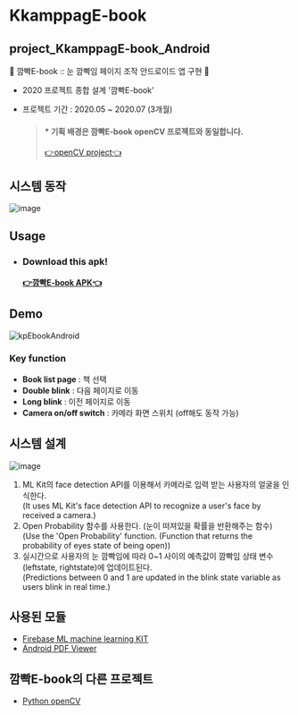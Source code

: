 # KkamppagE-book
## project_KkamppagE-book_Android
👀 깜빡E-book :: 눈 깜빡임 페이지 조작 안드로이드 앱 구현 👀
* 2020 프로젝트 종합 설계 '깜빡E-book'
* 프로젝트 기간 : 2020.05 ~ 2020.07 (3개월)  
  
  
  > #### * 기획 배경은 깜빡E-book openCV 프로젝트와 동일합니다.  
  > [👉openCV project👈](https://github.com/chaeyun0122/KkamppagE-book_openCV/#기획-배경)  
  
  
## 시스템 동작
![image](https://user-images.githubusercontent.com/79209568/111717983-83a77e80-889c-11eb-8bb8-6e79dfd7783f.png)
  
## Usage
* ### Download this apk! 
  **[👉깜빡E-book APK👈](https://github.com/Clary0122/KkamppagE-book_Android/blob/4c4c4eb2bb47d1f7fda6289bcb88b9f243d06358/app/release/app-release.apk)**
  
## Demo
![kpEbookAndroid](https://user-images.githubusercontent.com/79209568/111672540-68694e80-885d-11eb-9ff6-656600d17232.gif)

### Key function
* **Book list page** : 책 선택
* **Double blink** : 다음 페이지로 이동
* **Long blink** : 이전 페이지로 이동
* **Camera  on/off switch** : 카메라 화면 스위치 (off해도 동작 가능)
  
## 시스템 설계
![image](https://user-images.githubusercontent.com/79209568/111714343-c82f1c00-8894-11eb-90af-3c30c9d1dfc7.png)
1. ML Kit의 face detection API를 이용해서 카메라로 입력 받는 사용자의 얼굴을 인식한다.  
(It uses ML Kit's face detection API to recognize a user's face by received a camera.)
2. Open Probability 함수를 사용한다. (눈이 떠져있을 확률을 반환해주는 함수)
(Use the 'Open Probability' function. (Function that returns the probability of eyes state of being open))
3. 실시간으로 사용자의 눈 깜빡임에 따라 0~1 사이의 예측값이 깜빡임 상태 변수(leftstate, rightstate)에 업데이트된다.  
(Predictions between 0 and 1 are updated in the blink state variable as users blink in real time.)
  
  
## 사용된 모듈
* [Firebase ML machine learning KIT](https://firebase.google.com/docs/ml-kit/android/detect-faces)
* [Android PDF Viewer](https://github.com/barteksc/AndroidPdfViewer)


## 깜빡E-book의 다른 프로젝트
* [Python openCV](https://github.com/chaeyun0122/KkamppagE-book_openCV)
